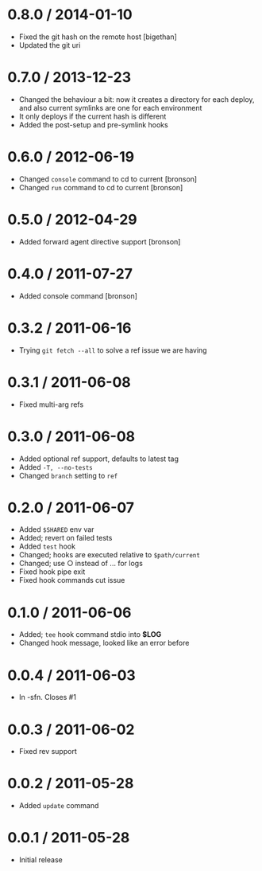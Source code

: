 0.8.0 / 2014-01-10
=================

  * Fixed the git hash on the remote host [bigethan]
  * Updated the git uri

0.7.0 / 2013-12-23
==================

  * Changed the behaviour a bit: now it creates a directory for each deploy, and also current symlinks are one for each environment
  * It only deploys if the current hash is different
  * Added the post-setup and pre-symlink hooks

0.6.0 / 2012-06-19 
==================

  * Changed `console` command to cd to current [bronson]
  * Changed `run` command to cd to current [bronson]

0.5.0 / 2012-04-29 
==================

  * Added forward agent directive support [bronson]

0.4.0 / 2011-07-27 
==================

  * Added console command [bronson]

0.3.2 / 2011-06-16 
==================

  * Trying `git fetch --all` to solve a ref issue we are having

0.3.1 / 2011-06-08 
==================

  * Fixed multi-arg refs

0.3.0 / 2011-06-08 
==================

  * Added optional ref support, defaults to latest tag
  * Added `-T, --no-tests`
  * Changed `branch` setting to `ref`

0.2.0 / 2011-06-07 
==================

  * Added `$SHARED` env var
  * Added; revert on failed tests
  * Added `test` hook
  * Changed; hooks are executed relative to `$path/current`
  * Changed; use ○ instead of ... for logs
  * Fixed hook pipe exit
  * Fixed hook commands cut issue

0.1.0 / 2011-06-06 
==================

  * Added; `tee` hook command stdio into __$LOG__
  * Changed hook message, looked like an error before

0.0.4 / 2011-06-03 
==================

  * ln -sfn. Closes #1

0.0.3 / 2011-06-02 
==================

  * Fixed rev support

0.0.2 / 2011-05-28 
==================

  * Added `update` command

0.0.1 / 2011-05-28 
==================

  * Initial release
